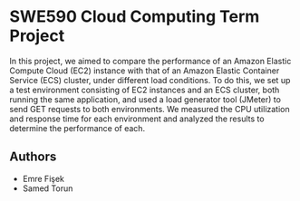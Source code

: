# SWE590 Cloud Computing Term Project

In this project, we aimed to compare the performance of an Amazon Elastic Compute Cloud (EC2) instance with that of an Amazon Elastic Container Service (ECS) cluster, under different load conditions. To do this, we set up a test environment consisting of EC2 instances and an ECS cluster, both running the same application, and used a load generator tool (JMeter) to send GET requests to both environments. We measured the CPU utilization and response time for each environment and analyzed the results to determine the performance of each. 


## Authors
* Emre Fişek
* Samed Torun

